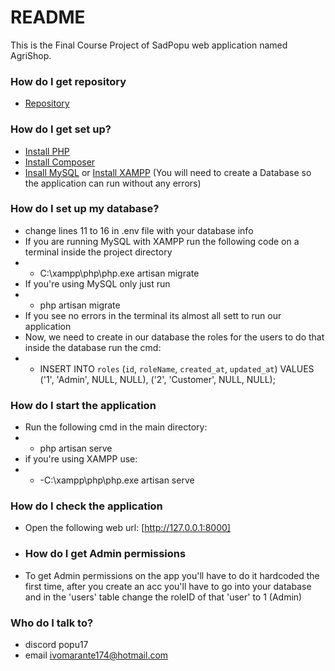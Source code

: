 # README #

This is the Final Course Project of SadPopu web application named AgriShop.

### How do I get repository ###

* [Repository](https://github.com/SadPopu/Final-Course-Project.git)

### How do I get set up? ###

* [Install PHP](https://windows.php.net/index.php)
* [Install Composer](https://getcomposer.org)  
* [Insall MySQL](https://dev.mysql.com/downloads/installer/) or [Install XAMPP](https://sourceforge.net/projects/xampp/) (You will need to create a Database so the application can run without any errors)

### How do I set up my database? ###

* change lines 11 to 16 in .env file with your database info
* If you are running MySQL with XAMPP run the following code on a terminal inside the project directory
* - C:\xampp\php\php.exe artisan migrate
* If you're using MySQL only just run
* - php artisan migrate
* If you see no errors in the terminal its almost all sett to run our application
* Now, we need to create in our database the roles for the users to do that inside the database run the cmd:
* - INSERT INTO `roles` (`id`, `roleName`, `created_at`, `updated_at`) VALUES ('1', 'Admin', NULL, NULL), ('2', 'Customer', NULL, NULL);

### How do I start the application
* Run the following cmd in the main directory:
* - php artisan serve
* if you're using XAMPP use:
* - -C:\xampp\php\php.exe artisan serve

### How do I check the application
* Open the following web url: [http://127.0.0.1:8000]

* ### How do I get Admin permissions
* To get Admin permissions on the app you'll have to do it hardcoded the first time, after you create an acc you'll have to go into your database and in the 'users' table change the roleID of that 'user' to 1 (Admin)

### Who do I talk to? ###

* discord popu17
* email ivomarante174@hotmail.com
